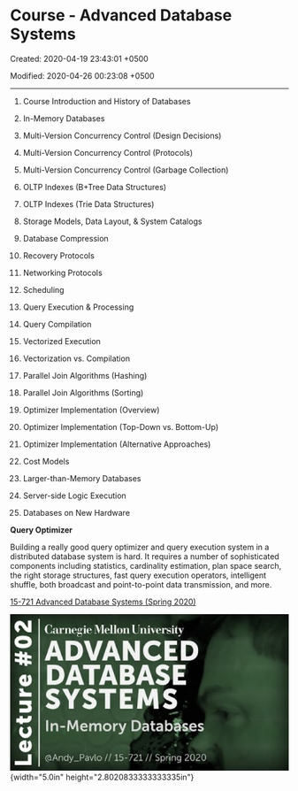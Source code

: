 # Course - Advanced Database Systems

Created: 2020-04-19 23:43:01 +0500

Modified: 2020-04-26 00:23:08 +0500

---

1.  Course Introduction and History of Databases

2.  In-Memory Databases

3.  Multi-Version Concurrency Control (Design Decisions)

4.  Multi-Version Concurrency Control (Protocols)

5.  Multi-Version Concurrency Control (Garbage Collection)

6.  OLTP Indexes (B+Tree Data Structures)

7.  OLTP Indexes (Trie Data Structures)

8.  Storage Models, Data Layout, & System Catalogs

9.  Database Compression

10. Recovery Protocols

11. Networking Protocols

12. Scheduling

13. Query Execution & Processing

14. Query Compilation

15. Vectorized Execution

16. Vectorization vs. Compilation

17. Parallel Join Algorithms (Hashing)

18. Parallel Join Algorithms (Sorting)

19. Optimizer Implementation (Overview)

20. Optimizer Implementation (Top-Down vs. Bottom-Up)

21. Optimizer Implementation (Alternative Approaches)

22. Cost Models

23. Larger-than-Memory Databases

24. Server-side Logic Execution

25. Databases on New Hardware



**Query Optimizer**

Building a really good query optimizer and query execution system in a distributed database system is hard. It requires a number of sophisticated components including statistics, cardinality estimation, plan space search, the right storage structures, fast query execution operators, intelligent shuffle, both broadcast and point-to-point data transmission, and more.



[15-721 Advanced Database Systems (Spring 2020)](https://www.youtube.com/playlist?list=PLSE8ODhjZXjasmrEd2_Yi1deeE360zv5O)



![](media/Course---Advanced-Database-Systems-image1.jpg){width="5.0in" height="2.8020833333333335in"}

